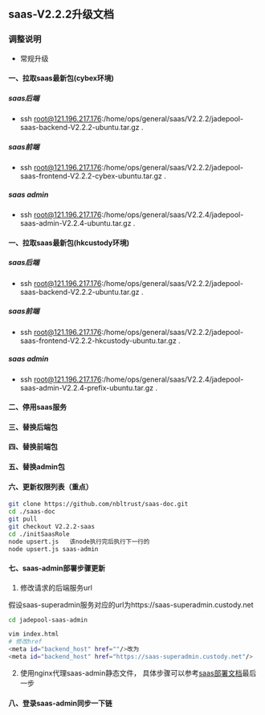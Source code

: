 ## saas-V2.2.2升级文档
### 调整说明
- 常规升级      
#### 一、拉取saas最新包(cybex环境)
##### saas后端
- ssh root@121.196.217.176:/home/ops/general/saas/V2.2.2/jadepool-saas-backend-V2.2.2-ubuntu.tar.gz .
##### saas前端
- ssh root@121.196.217.176:/home/ops/general/saas/V2.2.2/jadepool-saas-frontend-V2.2.2-cybex-ubuntu.tar.gz .
##### saas admin
- ssh root@121.196.217.176:/home/ops/general/saas/V2.2.4/jadepool-saas-admin-V2.2.4-ubuntu.tar.gz .
#### 一、拉取saas最新包(hkcustody环境)
##### saas后端
- ssh root@121.196.217.176:/home/ops/general/saas/V2.2.2/jadepool-saas-backend-V2.2.2-ubuntu.tar.gz .
##### saas前端
- ssh root@121.196.217.176:/home/ops/general/saas/V2.2.2/jadepool-saas-frontend-V2.2.2-hkcustody-ubuntu.tar.gz .
##### saas admin
- ssh root@121.196.217.176:/home/ops/general/saas/V2.2.4/jadepool-saas-admin-V2.2.4-prefix-ubuntu.tar.gz .
#### 二、停用saas服务
#### 三、替换后端包
#### 四、替换前端包
#### 五、替换admin包
#### 六、更新权限列表（重点）
```bash
git clone https://github.com/nbltrust/saas-doc.git
cd ./saas-doc
git pull
git checkout V2.2.2-saas
cd ./initSaasRole
node upsert.js   该node执行完后执行下一行的
node upsert.js saas-admin

```

#### 七、saas-admin部署步骤更新

1. 修改请求的后端服务url

假设saas-superadmin服务对应的url为https://saas-superadmin.custody.net
```bash
cd jadepool-saas-admin

vim index.html
# 修改href
<meta id="backend_host" href=""/>改为
<meta id="backend_host" href="https://saas-superadmin.custody.net"/>
```

2. 使用nginx代理saas-admin静态文件， 具体步骤可以参考[saas部署文档](https://github.com/nbltrust/saas-doc/blob/master/Chinese/saas%E9%83%A8%E7%BD%B2%E6%96%87%E6%A1%A3.md)最后一步

#### 八、登录saas-admin同步一下链


